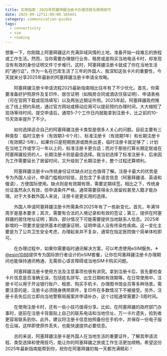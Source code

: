 ```yaml
---
title: 实用指南：2025年阿塞拜疆注册卡办理流程与使用技巧
date: 2025-09-12T11:09:00.165441
category: communication-guides
tags:
  - connectivity
  - sim
  - roaming
---
```


想象一下，你刚踏上阿塞拜疆这片充满异域风情的土地，准备开始一段难忘的旅程或工作生活。然而，当你需要办理银行业务、租房或是购买当地电话卡时，却发现没有有效的身份证明文件寸步难行。这时，阿塞拜疆注册卡就成了你在当地生活的"通行证"。作为一名在巴库生活了三年的外国人，我深知这张卡片的重要性，今天就来分享2025年最新的阿塞拜疆注册卡申请全攻略。

　　阿塞拜疆注册卡申请流程2025最新指南相比往年有了不少优化。首先，你需要准备好护照原件及复印件、居住证明（如租房合同或酒店住宿证明）、申请表格（可在官网下载或现场填写）以及两张近期证件照。2025年起，阿塞拜疆政府推出了线上预约系统，通过官方网站或移动应用可以提前预约办理时间，大大缩短了现场等待时间。提交申请后，通常5-7个工作日内就能拿到注册卡，比之前的10-15天效率提升了不少。

　　如何选择适合自己的阿塞拜疆注册卡类型是很多人关心的问题。目前主要有三种类型：临时注册卡（有效期3-6个月）、标准注册卡（有效期1年）和长期注册卡（有效期2-5年）。如果你只是短期旅游或商务出差，临时注册卡就足够了；计划在当地工作或学习一年以上的，标准注册卡更合适；而对于那些打算长期定居或在阿塞拜疆投资的人，长期注册卡则是最佳选择。我当初选择了标准注册卡，后来因为工作需要延长了居留时间，又升级到了长期注册卡，整个过程还算顺利。

　　阿塞拜疆注册卡vs传统身份证优缺点对比也值得了解。注册卡最大的优势是专为外国人设计，申请门槛相对较低，且包含了多语言信息（阿塞拜疆语、英语和俄语），方便国际使用。缺点则是有效期有限，需要定期续签。相比之下，传统身份证虽然永久有效，但申请条件严格，通常需要获得永久居留权甚至入籍才能办理。对于大多数外国人来说，注册卡是更实用的选择。

　　外国人申请阿塞拜疆注册卡所需条件2025年有了一些新变化。首先，年满18周岁是基本要求；其次，需要有合法的入境记录和有效的签证；第三，提供在阿塞拜疆的居住地址证明；第四，部分情况下可能需要提供当地联系人信息。2025年新增的一项要求是提供基本的健康证明，证明申请人没有传染性疾病。这一变化主要是为了公共卫生安全考虑，办理起来并不复杂，通常在指定医院做个简单体检即可。

　　在办理过程中，如果你需要临时通讯解决方案，可以考虑使用eSIM服务。✈[@esim1088](https://t.me/s/esim1088)提供专为国际旅行者设计的eSIM套餐，让你在阿塞拜疆注册卡办理期间也能保持通讯畅通，无需担心语言障碍或当地SIM卡购买问题。

　　阿塞拜疆注册卡使用方法及注意事项也很有讲究。拿到注册卡后，首先要检查卡片信息是否准确无误，包括姓名拼写、出生日期和有效期等。在日常使用中，注册卡可以用于开设银行账户、租房、购买手机卡、办理图书馆会员等多种场景。需要注意的是，注册卡必须随身携带原件，复印件在多数情况下不被接受。另外，注册卡丢失后应立即向当地警察局报案并申请补办，这个过程通常需要2-3周时间。

　　在使用注册卡时，还有一些小技巧值得分享。比如，在阿塞拜疆的政府部门办事时，提前在注册卡背面贴上自己的联系电话和当地住址，万一卡片遗失，拾到者更容易联系到你。此外，建议将注册卡信息拍照备份在手机中，并保存一份电子版在云端，这样即使原件丢失，也能快速提供必要信息。

　　总的来说，阿塞拜疆注册卡是外国人在当地生活的重要证件，了解其申请流程、类型选择和使用技巧，能让你的阿塞拜疆之旅或工作生活更加顺畅。希望这份2025年最新指南能帮到你，祝你在阿塞拜疆的每一天都充满精彩！